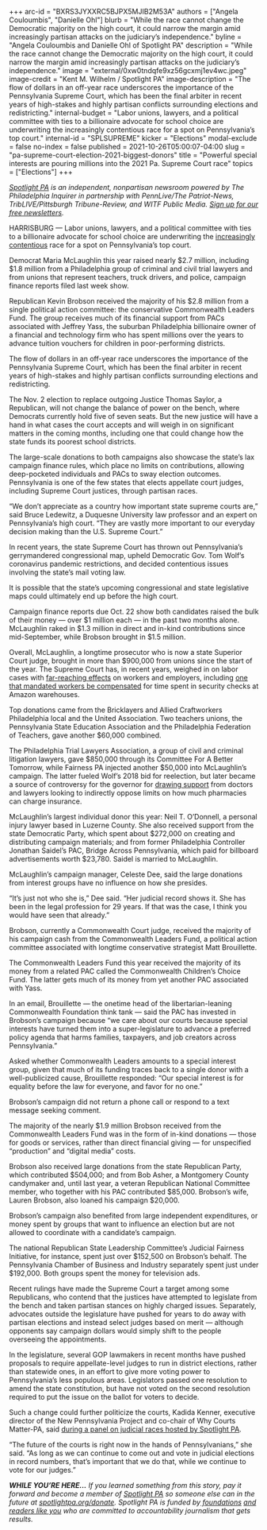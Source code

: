 +++
arc-id = "BXRS3JYXXRC5BJPX5MJIB2M53A"
authors = ["Angela Couloumbis", "Danielle Ohl"]
blurb = "While the race cannot change the Democratic majority on the high court, it could narrow the margin amid increasingly partisan attacks on the judiciary’s independence."
byline = "Angela Couloumbis and Danielle Ohl of Spotlight PA"
description = "While the race cannot change the Democratic majority on the high court, it could narrow the margin amid increasingly partisan attacks on the judiciary’s independence."
image = "external/0xw0tndqfe9xz56gcxmj1ev4wc.jpeg"
image-credit = "Kent M. Wilhelm / Spotlight PA"
image-description = "The flow of dollars in an off-year race underscores the importance of the Pennsylvania Supreme Court, which has been the final arbiter in recent years of high-stakes and highly partisan conflicts surrounding elections and redistricting."
internal-budget = "Labor unions, lawyers, and a political committee with ties to a billionaire advocate for school choice are underwriting the increasingly contentious race for a spot on Pennsylvania’s top court."
internal-id = "SPLSUPREME"
kicker = "Elections"
modal-exclude = false
no-index = false
published = 2021-10-26T05:00:07-04:00
slug = "pa-supreme-court-election-2021-biggest-donors"
title = "Powerful special interests are pouring millions into the 2021 Pa. Supreme Court race"
topics = ["Elections"]
+++

<a href="https://www.spotlightpa.org/"><i>Spotlight PA</i></a><i> is an independent, nonpartisan newsroom powered by The Philadelphia Inquirer in partnership with PennLive/The Patriot-News, TribLIVE/Pittsburgh Tribune-Review, and WITF Public Media. </i><a href="https://www.spotlightpa.org/newsletters"><i>Sign up for our free newsletters</i></a><i>.</i>

HARRISBURG — Labor unions, lawyers, and a political committee with ties to a billionaire advocate for school choice are underwriting the <a href="https://www.inquirer.com/politics/pennsylvania/pa-supreme-court-election-kevin-brobson-maria-mclaughlin-advertising-20211026.html">increasingly contentious</a> race for a spot on Pennsylvania’s top court.

Democrat Maria McLaughlin this year raised nearly $2.7 million, including $1.8 million from a Philadelphia group of criminal and civil trial lawyers and from unions that represent teachers, truck drivers, and police, campaign finance reports filed last week show.

Republican Kevin Brobson received the majority of his $2.8 million from a single political action committee: the conservative Commonwealth Leaders Fund. The group receives much of its financial support from PACs associated with Jeffrey Yass, the suburban Philadelphia billionaire owner of a financial and technology firm who has spent millions over the years to advance tuition vouchers for children in poor-performing districts.

<script src="https://www.spotlightpa.org/embed.js" async></script><div data-spl-embed-version="1" data-spl-src="https://www.spotlightpa.org/embeds/newsletter/"></div>

The flow of dollars in an off-year race underscores the importance of the Pennsylvania Supreme Court, which has been the final arbiter in recent years of high-stakes and highly partisan conflicts surrounding elections and redistricting.

The Nov. 2 election to replace outgoing Justice Thomas Saylor, a Republican, will not change the balance of power on the bench, where Democrats currently hold five of seven seats. But the new justice will have a hand in what cases the court accepts and will weigh in on significant matters in the coming months, including one that could change how the state funds its poorest school districts.

The large-scale donations to both campaigns also showcase the state’s lax campaign finance rules, which place no limits on contributions, allowing deep-pocketed individuals and PACs to sway election outcomes. Pennsylvania is one of the few states that elects appellate court judges, including Supreme Court justices, through partisan races.

“We don’t appreciate as a country how important state supreme courts are,” said Bruce Ledewitz, a Duquesne University law professor and an expert on Pennsylvania’s high court. “They are vastly more important to our everyday decision making than the U.S. Supreme Court.”

In recent years, the state Supreme Court has thrown out Pennsylvania’s gerrymandered congressional map, upheld Democratic Gov. Tom Wolf’s coronavirus pandemic restrictions, and decided contentious issues involving the state’s mail voting law.

It is possible that the state’s upcoming congressional and state legislative maps could ultimately end up before the high court.

Campaign finance reports due Oct. 22 show both candidates raised the bulk of their money — over $1 million each — in the past two months alone. McLaughlin raked in $1.3 million in direct and in-kind contributions since mid-September, while Brobson brought in $1.5 million.

Overall, McLaughlin, a longtime prosecutor who is now a state Superior Court judge, brought in more than $900,000 from unions since the start of the year. The Supreme Court has, in recent years, weighed in on labor cases with <a href="https://www.post-gazette.com/news/politics-state/2018/08/21/PA-Supreme-Court-rules-favor-governor-tom-wolf-order-care-workers/stories/201808210231">far-reaching effects</a> on workers and employers, including <a href="https://www.inquirer.com/business/amazon-security-screening-unpaid-pennsylvania-supreme-court-20210729.html">one that mandated workers be compensated</a> for time spent in security checks at Amazon warehouses.

Top donations came from the Bricklayers and Allied Craftworkers Philadelphia local and the United Association. Two teachers unions, the Pennsylvania State Education Association and the Philadelphia Federation of Teachers, gave another $60,000 combined.

The Philadelphia Trial Lawyers Association, a group of civil and criminal litigation lawyers, gave $850,000 through its Committee For A Better Tomorrow, while Fairness PA injected another $50,000 into McLaughlin’s campaign. The latter fueled Wolf’s 2018 bid for reelection, but later became a source of controversy for the governor for <a href="https://www.inquirer.com/philly/news/politics/tom-wolf-pennsylvania-governor-campaign-fairness-pa-pain-cream-pharmacy-bill-20180309.html">drawing support</a> from doctors and lawyers looking to indirectly oppose limits on how much pharmacies can charge insurance.

McLaughlin’s largest individual donor this year: Neil T. O’Donnell, a personal injury lawyer based in Luzerne County. She also received support from the state Democratic Party, which spent about $272,000 on creating and distributing campaign materials; and from former Philadelphia Controller Jonathan Saidel’s PAC, Bridge Across Pennsylvania, which paid for billboard advertisements worth $23,780. Saidel is married to McLaughlin.

McLaughlin’s campaign manager, Celeste Dee, said the large donations from interest groups have no influence on how she presides.

“It’s just not who she is,” Dee said. “Her judicial record shows it. She has been in the legal profession for 29 years. If that was the case, I think you would have seen that already.”

<div class="flourish-embed flourish-table" data-src="visualisation/7633039"><script src="https://public.flourish.studio/resources/embed.js"></script></div>

Brobson, currently a Commonwealth Court judge, received the majority of his campaign cash from the Commonwealth Leaders Fund, a political action committee associated with longtime conservative strategist Matt Brouillette.

The Commonwealth Leaders Fund this year received the majority of its money from a related PAC called the Commonwealth Children’s Choice Fund. The latter gets much of its money from yet another PAC associated with Yass.

In an email, Brouillette — the onetime head of the libertarian-leaning Commonwealth Foundation think tank — said the PAC has invested in Brobson’s campaign because “we care about our courts because special interests have turned them into a super-legislature to advance a preferred policy agenda that harms families, taxpayers, and job creators across Pennsylvania.”

Asked whether Commonwealth Leaders amounts to a special interest group, given that much of its funding traces back to a single donor with a well-publicized cause, Brouillette responded: “Our special interest is for equality before the law for everyone, and favor for no one.”

Brobson’s campaign did not return a phone call or respond to a text message seeking comment.

The majority of the nearly $1.9 million Brobson received from the Commonwealth Leaders Fund was in the form of in-kind donations — those for goods or services, rather than direct financial giving — for unspecified “production” and “digital media” costs.

Brobson also received large donations from the state Republican Party, which contributed $504,000; and from Bob Asher, a Montgomery County candymaker and, until last year, a veteran Republican National Committee member, who together with his PAC contributed $85,000. Brobson’s wife, Lauren Brobson, also loaned his campaign $20,000.

Brobson’s campaign also benefited from large independent expenditures, or money spent by groups that want to influence an election but are not allowed to coordinate with a candidate’s campaign.

The national Republican State Leadership Committee’s Judicial Fairness Initiative, for instance, spent just over $152,500 on Brobson’s behalf. The Pennsylvania Chamber of Business and Industry separately spent just under $192,000. Both groups spent the money for television ads.

Recent rulings have made the Supreme Court a target among some Republicans, who contend that the justices have attempted to legislate from the bench and taken partisan stances on highly charged issues. Separately, advocates outside the legislature have pushed for years to do away with partisan elections and instead select judges based on merit — although opponents say campaign dollars would simply shift to the people overseeing the appointments.

<script src="https://www.spotlightpa.org/embed.js" async></script><div data-spl-embed-version="1" data-spl-src="https://www.spotlightpa.org/embeds/donate/"></div>

In the legislature, several GOP lawmakers in recent months have pushed proposals to require appellate-level judges to run in district elections, rather than statewide ones, in an effort to give more voting power to Pennsylvania’s less populous areas. Legislators passed one resolution to amend the state constitution, but have not voted on the second resolution required to put the issue on the ballot for voters to decide.

Such a change could further politicize the courts, Kadida Kenner, executive director of the New Pennsylvania Project and co-chair of Why Courts Matter-PA, said <a href="https://www.spotlightpa.org/news/2021/10/pa-elections-2021-judicial-appellate/">during a panel on judicial races hosted by Spotlight PA</a>.

“The future of the courts is right now in the hands of Pennsylvanians,” she said. “As long as we can continue to come out and vote in judicial elections in record numbers, that’s important that we do that, while we continue to vote for our judges.”

<i><b>WHILE YOU’RE HERE...</b></i><i> If you learned something from this story, pay it forward and become a member of </i><a href="https://www.spotlightpa.org/"><i>Spotlight PA</i></a><i> so someone else can in the future at </i><a href="https://www.spotlightpa.org/donate"><i>spotlightpa.org/donate</i></a><i>. Spotlight PA is funded by</i><a href="https://www.spotlightpa.org/support"><i> foundations</i></a><i> </i><a href="https://www.spotlightpa.org/support"><i>and readers like you</i></a><i> who are committed to accountability journalism that gets results.</i>
